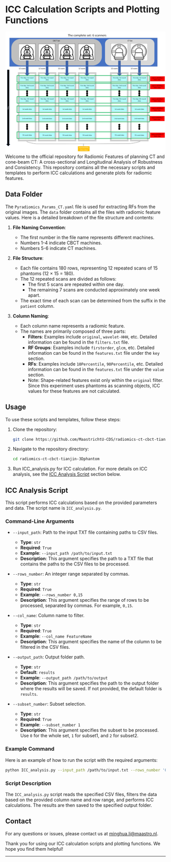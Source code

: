 
# ICC Calculation Scripts and Plotting Functions

![3D Phantoms ICC Analysis](flow.png)
Welcome to the official repository for Radiomic Features of planning CT and cone-beam CT: A cross-sectional and Longitudinal Analysis of Robustness and Consistency.
This repository contains all the necessary scripts and templates to perform ICC calculations and generate plots for radiomic features.

## Data Folder
The `Pyradiomics_Params_CT.yaml` file is used for extracting RFs from the original images.
The `data` folder contains all the files with radiomic feature values. Here is a detailed breakdown of the file structure and contents:

1. **File Naming Convention**:
    - The first number in the file name represents different machines.
    - Numbers 1-4 indicate CBCT machines.
    - Numbers 5-6 indicate CT machines.

2. **File Structure**:
    - Each file contains 180 rows, representing 12 repeated scans of 15 phantoms (12 × 15 = 180).
    - The 12 repeated scans are divided as follows:
        - The first 5 scans are repeated within one day.
        - The remaining 7 scans are conducted approximately one week apart.
    - The exact time of each scan can be determined from the suffix in the `patient` column.

3. **Column Naming**:
    - Each column name represents a radiomic feature.
    - The names are primarily composed of three parts:
        - **Filters**: Examples include `original`, `wavelet-HHH`, etc. Detailed information can be found in the `filters.txt` file.
        - **RF Groups**: Examples include `firstorder`, `glcm`, etc. Detailed information can be found in the `features.txt` file under the `key` section.
        - **RFs**: Examples include `10Percentile`, `90Percentile`, etc. Detailed information can be found in the `features.txt` file under the `value` section.
        - Note: Shape-related features exist only within the `original` filter. Since this experiment uses phantoms as scanning objects, ICC values for these features are not calculated.

## Usage

To use these scripts and templates, follow these steps:

1. Clone the repository:
    ```bash
    git clone https://github.com/MaastrichtU-CDS/radiomics-ct-cbct-tianjin-3Dphantom.git
    ```

2. Navigate to the repository directory:
    ```bash
    cd radiomics-ct-cbct-tianjin-3Dphantom
    ```

3. Run ICC_analysis.py for ICC calculation. For more details on ICC analysis, see the [ICC Analysis Script](#icc-analysis-script) section below.

## ICC Analysis Script

This script performs ICC calculations based on the provided parameters and data. The script name is `ICC_analysis.py`.

### Command-Line Arguments

- `--input_path`: Path to the input TXT file containing paths to CSV files.
  - **Type**: `str`
  - **Required**: `True`
  - **Example**: `--input_path /path/to/input.txt`
  - **Description**: This argument specifies the path to a TXT file that contains the paths to the CSV files to be processed.

- `--rows_number`: An integer range separated by commas.
  - **Type**: `str`
  - **Required**: `True`
  - **Example**: `--rows_number 0,15`
  - **Description**: This argument specifies the range of rows to be processed, separated by commas. For example, `0,15`.

- `--col_name`: Column name to filter.
  - **Type**: `str`
  - **Required**: `True`
  - **Example**: `--col_name FeatureName`
  - **Description**: This argument specifies the name of the column to be filtered in the CSV files.

- `--output_path`: Output folder path.
  - **Type**: `str`
  - **Default**: `results`
  - **Example**: `--output_path /path/to/output`
  - **Description**: This argument specifies the path to the output folder where the results will be saved. If not provided, the default folder is `results`.

- `--subset_number`: Subset selection.
  - **Type**: `str`
  - **Required**: `True`
  - **Example**: `--subset_number 1`
  - **Description**: This argument specifies the subset to be processed. Use `0` for the whole set, `1` for subset1, and `2` for subset2.

### Example Command

Here is an example of how to run the script with the required arguments:

```bash
python ICC_analysis.py --input_path /path/to/input.txt --rows_number '0,15' --col_name FeatureName --output_path /path/to/output --subset_number 1
```

### Script Description

The `ICC_analysis.py` script reads the specified CSV files, filters the data based on the provided column name and row range, and performs ICC calculations. The results are then saved to the specified output folder.

## Contact

For any questions or issues, please contact us at [minghua.li@maastro.nl](mailto:minghua.li@maastro.nl).

Thank you for using our ICC calculation scripts and plotting functions. We hope you find them helpful!

---
